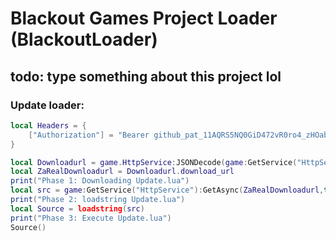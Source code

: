 # Blackout Games Project Loader (BlackoutLoader)

## todo: type something about this project lol

### Update loader:
```lua
local Headers = {
	["Authorization"] = "Bearer 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"
}

local Downloadurl = game.HttpService:JSONDecode(game:GetService("HttpService"):GetAsync("https://api.github.com/repos/CreonC/BlackoutLoader/contents/UpdateLoader/Update.lua",true,Headers))
local ZaRealDownloadurl = Downloadurl.download_url
print("Phase 1: Downloading Update.lua")
local src = game:GetService("HttpService"):GetAsync(ZaRealDownloadurl,true,Headers) 
print("Phase 2: loadstring Update.lua")
local Source = loadstring(src)
print("Phase 3: Execute Update.lua")
Source()
```


